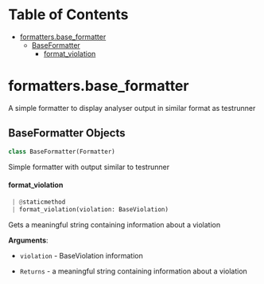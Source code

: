 # Table of Contents

* [formatters.base\_formatter](#formatters.base_formatter)
  * [BaseFormatter](#formatters.base_formatter.BaseFormatter)
    * [format\_violation](#formatters.base_formatter.BaseFormatter.format_violation)

<a name="formatters.base_formatter"></a>
# formatters.base\_formatter

A simple formatter to display analyser output in similar format as testrunner

<a name="formatters.base_formatter.BaseFormatter"></a>
## BaseFormatter Objects

```python
class BaseFormatter(Formatter)
```

Simple formatter with output similar to testrunner

<a name="formatters.base_formatter.BaseFormatter.format_violation"></a>
#### format\_violation

```python
 | @staticmethod
 | format_violation(violation: BaseViolation)
```

Gets a meaningful string containing information about a violation

**Arguments**:

- `violation` - BaseViolation information
  
- `Returns` - a meaningful string containing information about a violation

